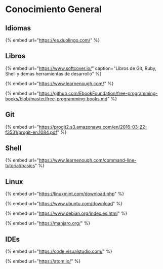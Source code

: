 # Conocimiento General

## Idiomas

{% embed url="https://es.duolingo.com/" %}



## Libros 

{% embed url="https://www.softcover.io/" caption="Libros de Git, Ruby, Shell y demas herramientas de desarrollo" %}

{% embed url="https://www.learnenough.com/" %}

{% embed url="https://github.com/EbookFoundation/free-programming-books/blob/master/free-programming-books.md" %}

## Git

{% embed url="https://progit2.s3.amazonaws.com/en/2016-03-22-f3531/progit-en.1084.pdf" %}



## Shell

{% embed url="https://www.learnenough.com/command-line-tutorial/basics" %}



## Linux

{% embed url="https://linuxmint.com/download.php" %}

{% embed url="https://www.ubuntu.com/download" %}

{% embed url="https://www.debian.org/index.es.html" %}

{% embed url="https://manjaro.org/" %}

## IDEs

{% embed url="https://code.visualstudio.com/" %}

{% embed url="https://atom.io/" %}







